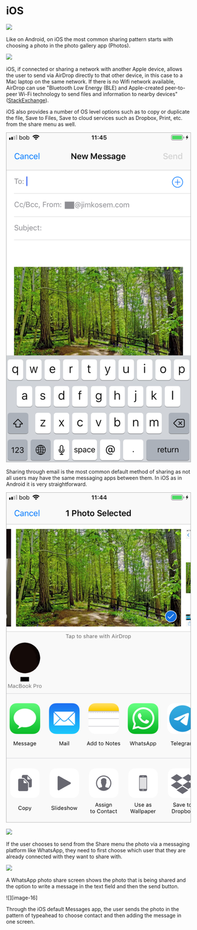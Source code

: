 # iOS

![](https://github.com/ipfs/mobile-design-guidelines/tree/c30d2d6a1b009d38d16b7babc146d1c1f8604f13/.gitbook/assets/ios-sharing-1%20%281%29.png)

Like on Android, on iOS the most common sharing pattern starts with choosing a photo in the photo gallery app \(Photos\).

![](https://github.com/ipfs/mobile-design-guidelines/tree/c30d2d6a1b009d38d16b7babc146d1c1f8604f13/.gitbook/assets/ios-sharing-3%20%281%29.png)

iOS, if connected or sharing a network with another Apple device, allows the user to send via AirDrop directly to that other device, in this case to a Mac laptop on the same network. If there is no Wifi network available, AirDrop can use "Bluetooth Low Energy \(BLE\) and Apple-created peer-to-peer Wi-Fi technology to send files and information to nearby devices" \([StackExchange](https://apple.stackexchange.com/questions/146644/airdrop-bluetooth-or-wi-fi)\).

iOS also provides a number of OS level options such as to copy or duplicate the file, Save to Files, Save to cloud services such as Dropbox, Print, etc. from the share menu as well.

![](../../.gitbook/assets/ios-sharing-5.png)

Sharing through email is the most common default method of sharing as not all users may have the same messaging apps between them. In iOS as in Android it is very straightforward.

![](../../.gitbook/assets/ios-sharing-3.png)

![](https://github.com/ipfs/mobile-design-guidelines/tree/c30d2d6a1b009d38d16b7babc146d1c1f8604f13/.gitbook/assets/ios-sharing-7%20%281%29.png)

If the user chooses to send from the Share menu the photo via a messaging platform like WhatsApp, they need to first choose which user that they are already connected with they want to share with.

![](https://github.com/ipfs/mobile-design-guidelines/tree/c30d2d6a1b009d38d16b7babc146d1c1f8604f13/.gitbook/assets/ios-sharing-8%20%281%29.png)

A WhatsApp photo share screen shows the photo that is being shared and the option to write a message in the text field and then the send button.

!\[\]\[image-16\]

Through the iOS default Messages app, the user sends the photo in the pattern of typeahead to choose contact and then adding the message in one screen.

